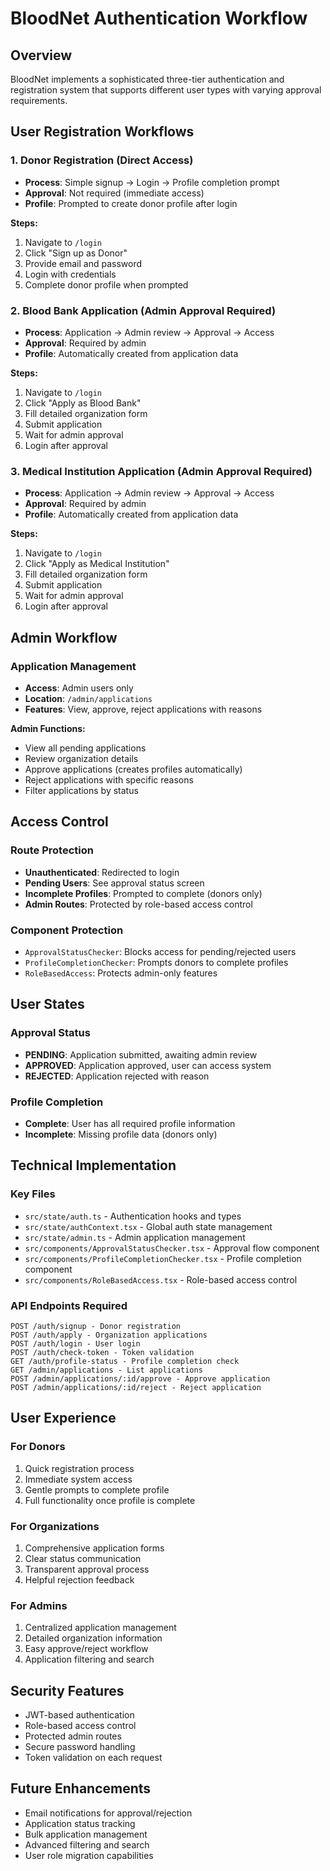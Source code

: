 # BloodNet Authentication Workflow

## Overview

BloodNet implements a sophisticated three-tier authentication and registration system that supports different user types with varying approval requirements.

## User Registration Workflows

### 1. Donor Registration (Direct Access)
- **Process**: Simple signup → Login → Profile completion prompt
- **Approval**: Not required (immediate access)
- **Profile**: Prompted to create donor profile after login

**Steps:**
1. Navigate to `/login`
2. Click "Sign up as Donor"
3. Provide email and password
4. Login with credentials
5. Complete donor profile when prompted

### 2. Blood Bank Application (Admin Approval Required)
- **Process**: Application → Admin review → Approval → Access
- **Approval**: Required by admin
- **Profile**: Automatically created from application data

**Steps:**
1. Navigate to `/login`
2. Click "Apply as Blood Bank"
3. Fill detailed organization form
4. Submit application
5. Wait for admin approval
6. Login after approval

### 3. Medical Institution Application (Admin Approval Required)
- **Process**: Application → Admin review → Approval → Access
- **Approval**: Required by admin
- **Profile**: Automatically created from application data

**Steps:**
1. Navigate to `/login`
2. Click "Apply as Medical Institution"
3. Fill detailed organization form
4. Submit application
5. Wait for admin approval
6. Login after approval

## Admin Workflow

### Application Management
- **Access**: Admin users only
- **Location**: `/admin/applications`
- **Features**: View, approve, reject applications with reasons

**Admin Functions:**
- View all pending applications
- Review organization details
- Approve applications (creates profiles automatically)
- Reject applications with specific reasons
- Filter applications by status

## Access Control

### Route Protection
- **Unauthenticated**: Redirected to login
- **Pending Users**: See approval status screen
- **Incomplete Profiles**: Prompted to complete (donors only)
- **Admin Routes**: Protected by role-based access control

### Component Protection
- `ApprovalStatusChecker`: Blocks access for pending/rejected users
- `ProfileCompletionChecker`: Prompts donors to complete profiles
- `RoleBasedAccess`: Protects admin-only features

## User States

### Approval Status
- **PENDING**: Application submitted, awaiting admin review
- **APPROVED**: Application approved, user can access system
- **REJECTED**: Application rejected with reason

### Profile Completion
- **Complete**: User has all required profile information
- **Incomplete**: Missing profile data (donors only)

## Technical Implementation

### Key Files
- `src/state/auth.ts` - Authentication hooks and types
- `src/state/authContext.tsx` - Global auth state management
- `src/state/admin.ts` - Admin application management
- `src/components/ApprovalStatusChecker.tsx` - Approval flow component
- `src/components/ProfileCompletionChecker.tsx` - Profile completion component
- `src/components/RoleBasedAccess.tsx` - Role-based access control

### API Endpoints Required
```
POST /auth/signup - Donor registration
POST /auth/apply - Organization applications
POST /auth/login - User login
POST /auth/check-token - Token validation
GET /auth/profile-status - Profile completion check
GET /admin/applications - List applications
POST /admin/applications/:id/approve - Approve application
POST /admin/applications/:id/reject - Reject application
```

## User Experience

### For Donors
1. Quick registration process
2. Immediate system access
3. Gentle prompts to complete profile
4. Full functionality once profile is complete

### For Organizations
1. Comprehensive application forms
2. Clear status communication
3. Transparent approval process
4. Helpful rejection feedback

### For Admins
1. Centralized application management
2. Detailed organization information
3. Easy approve/reject workflow
4. Application filtering and search

## Security Features

- JWT-based authentication
- Role-based access control
- Protected admin routes
- Secure password handling
- Token validation on each request

## Future Enhancements

- Email notifications for approval/rejection
- Application status tracking
- Bulk application management
- Advanced filtering and search
- User role migration capabilities
